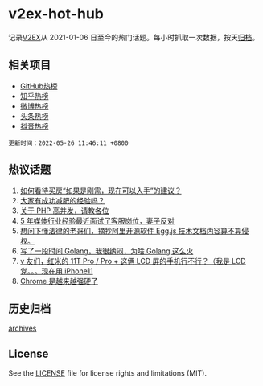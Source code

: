 # v2ex-hot-hub

 记录[V2EX](https://www.v2ex.com/)从 2021-01-06 日至今的热门话题。每小时抓取一次数据，按天[归档](archives)。
 
 ## 相关项目

- [GitHub热榜](https://github.com/lonnyzhang423/github-hot-hub)
- [知乎热榜](https://github.com/lonnyzhang423/zhihu-hot-hub)
- [微博热榜](https://github.com/lonnyzhang423/weibo-hot-hub)
- [头条热榜](https://github.com/lonnyzhang423/toutiao-hot-hub)
- [抖音热榜](https://github.com/lonnyzhang423/douyin-hot-hub)


 `更新时间：2022-05-26 11:46:11 +0800`

## 热议话题

1. [如何看待买房“如果是刚需，现在可以入手”的建议？](https://www.v2ex.com/t/855211)
1. [大家有成功减肥的经验吗？](https://www.v2ex.com/t/855207)
1. [关于 PHP 高并发，请教各位](https://www.v2ex.com/t/855361)
1. [5 年媒体行业经验最近面试了客服岗位，妻子反对](https://www.v2ex.com/t/855175)
1. [想问下懂法律的老哥们，摘抄阿里开源软件 Egg.js 技术文档内容算不算侵权。](https://www.v2ex.com/t/855289)
1. [写了一段时间 Golang，我很纳闷，为啥 Golang 这么火](https://www.v2ex.com/t/855285)
1. [v 友们，红米的 11T Pro / Pro + 这俩 LCD 屏的手机行不行？（我是 LCD 党。。。现在用 iPhone11](https://www.v2ex.com/t/855194)
1. [Chrome 是越来越强硬了](https://www.v2ex.com/t/855310)

## 历史归档

[archives](archives)

## License

See the [LICENSE](LICENSE) file for license rights and limitations (MIT).

